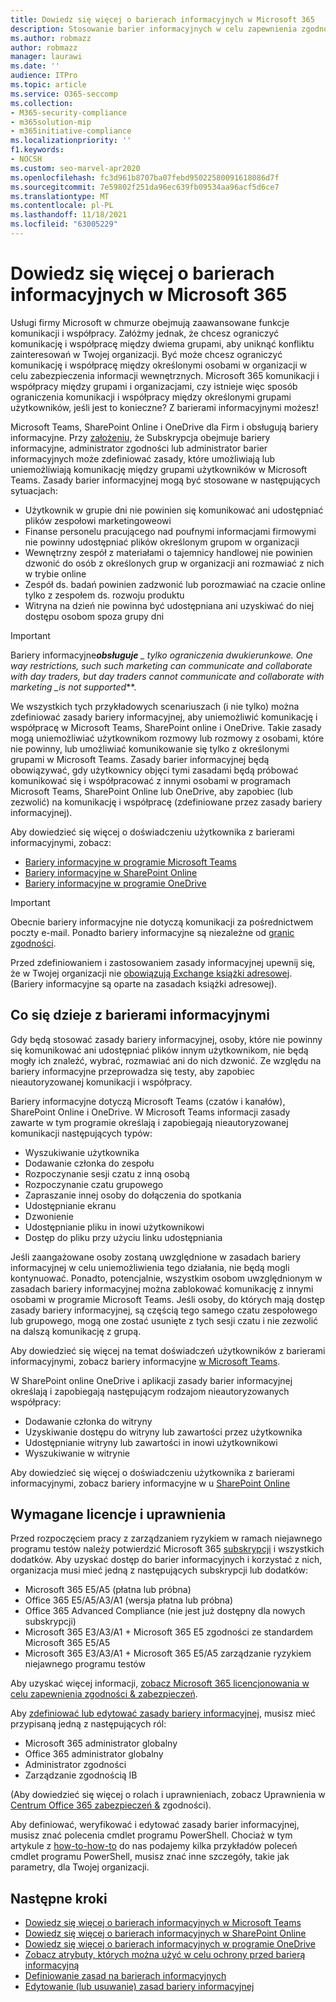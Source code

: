 ```yaml
---
title: Dowiedz się więcej o barierach informacyjnych w Microsoft 365
description: Stosowanie barier informacyjnych w celu zapewnienia zgodności komunikacji przy Microsoft Teams w organizacji.
ms.author: robmazz
author: robmazz
manager: laurawi
ms.date: ''
audience: ITPro
ms.topic: article
ms.service: O365-seccomp
ms.collection:
- M365-security-compliance
- m365solution-mip
- m365initiative-compliance
ms.localizationpriority: ''
f1.keywords:
- NOCSH
ms.custom: seo-marvel-apr2020
ms.openlocfilehash: fc3d961b8707ba07febd95022580091618086d7f
ms.sourcegitcommit: 7e59802f251da96ec639fb09534aa96acf5d6ce7
ms.translationtype: MT
ms.contentlocale: pl-PL
ms.lasthandoff: 11/18/2021
ms.locfileid: "63005229"
---
```

# <a name="learn-about-information-barriers-in-microsoft-365"></a>Dowiedz się więcej o barierach informacyjnych w Microsoft 365

Usługi firmy Microsoft w chmurze obejmują zaawansowane funkcje komunikacji i współpracy. Załóżmy jednak, że chcesz ograniczyć komunikację i współpracę między dwiema grupami, aby uniknąć konfliktu zainteresowań w Twojej organizacji. Być może chcesz ograniczyć komunikację i współpracę między określonymi osobami w organizacji w celu zabezpieczenia informacji wewnętrznych. Microsoft 365 komunikacji i współpracy między grupami i organizacjami, czy istnieje więc sposób ograniczenia komunikacji i współpracy między określonymi grupami użytkowników, jeśli jest to konieczne? Z barierami informacyjnymi możesz!

Microsoft Teams, SharePoint Online i OneDrive dla Firm i obsługują bariery informacyjne. Przy [założeniu,](#required-licenses-and-permissions) że Subskrypcja obejmuje bariery informacyjne, administrator zgodności lub administrator barier informacyjnych może zdefiniować zasady, które umożliwiają lub uniemożliwiają komunikację między grupami użytkowników w Microsoft Teams. Zasady barier informacyjnej mogą być stosowane w następujących sytuacjach:

- Użytkownik w grupie dni nie powinien się komunikować ani udostępniać plików zespołowi marketingoweowi
- Finanse personelu pracującego nad poufnymi informacjami firmowymi nie powinny udostępniać plików określonym grupom w organizacji
- Wewnętrzny zespół z materiałami o tajemnicy handlowej nie powinien dzwonić do osób z określonych grup w organizacji ani rozmawiać z nich w trybie online
- Zespół ds. badań powinien zadzwonić lub porozmawiać na czacie online tylko z zespołem ds. rozwoju produktu
- Witryna na dzień nie powinna być udostępniana ani uzyskiwać do niej dostępu osobom spoza grupy dni

> [!IMPORTANT]
> Bariery informacyjne***obsługuje** _ tylko ograniczenia dwukierunkowe. One way restrictions, such such marketing can communicate and collaborate with day traders, but day traders cannot communicate and collaborate with marketing _*_is not supported_**.

We wszystkich tych przykładowych scenariuszach (i nie tylko) można zdefiniować zasady bariery informacyjnej, aby uniemożliwić komunikację i współpracę w Microsoft Teams, SharePoint online i OneDrive. Takie zasady mogą uniemożliwiać użytkownikom rozmowy lub rozmowy z osobami, które nie powinny, lub umożliwiać komunikowanie się tylko z określonymi grupami w Microsoft Teams. Zasady barier informacyjnej będą obowiązywać, gdy użytkownicy objęci tymi zasadami będą próbować komunikować się i współpracować z innymi osobami w programach Microsoft Teams, SharePoint Online lub OneDrive, aby zapobiec (lub zezwolić) na komunikację i współpracę (zdefiniowane przez zasady bariery informacyjnej).

Aby dowiedzieć się więcej o doświadczeniu użytkownika z barierami informacyjnymi, zobacz:

- [Bariery informacyjne w programie Microsoft Teams](/MicrosoftTeams/information-barriers-in-teams)
- [Bariery informacyjne w SharePoint Online](/sharepoint/information-barriers)
- [Bariery informacyjne w programie OneDrive](/onedrive/information-barriers)

> [!IMPORTANT]
> Obecnie bariery informacyjne nie dotyczą komunikacji za pośrednictwem poczty e-mail. Ponadto bariery informacyjne są niezależne od [granic zgodności](set-up-compliance-boundaries.md).<p> Przed zdefiniowaniem i zastosowaniem zasady informacyjnej upewnij się, że w Twojej organizacji nie [obowiązują Exchange książki adresowej](/exchange/address-books/address-book-policies/address-book-policies). (Bariery informacyjne są oparte na zasadach książki adresowej).

## <a name="what-happens-with-information-barriers"></a>Co się dzieje z barierami informacyjnymi

Gdy będą stosować zasady bariery informacyjnej, osoby, które nie powinny się komunikować ani udostępniać plików innym użytkownikom, nie będą mogły ich znaleźć, wybrać, rozmawiać ani do nich dzwonić. Ze względu na bariery informacyjne przeprowadza się testy, aby zapobiec nieautoryzowanej komunikacji i współpracy.

Bariery informacyjne dotyczą Microsoft Teams (czatów i kanałów), SharePoint Online i OneDrive. W Microsoft Teams informacji zasady zawarte w tym programie określają i zapobiegają nieautoryzowanej komunikacji następujących typów:

- Wyszukiwanie użytkownika
- Dodawanie członka do zespołu
- Rozpoczynanie sesji czatu z inną osobą
- Rozpoczynanie czatu grupowego
- Zapraszanie innej osoby do dołączenia do spotkania
- Udostępnianie ekranu
- Dzwonienie
- Udostępnianie pliku in inowi użytkownikowi
- Dostęp do pliku przy użyciu linku udostępniania

Jeśli zaangażowane osoby zostaną uwzględnione w zasadach bariery informacyjnej w celu uniemożliwienia tego działania, nie będą mogli kontynuować. Ponadto, potencjalnie, wszystkim osobom uwzględnionym w zasadach bariery informacyjnej można zablokować komunikację z innymi osobami w programie Microsoft Teams. Jeśli osoby, do których mają dostęp zasady bariery informacyjnej, są częścią tego samego czatu zespołowego lub grupowego, mogą one zostać usunięte z tych sesji czatu i nie zezwolić na dalszą komunikację z grupą.

Aby dowiedzieć się więcej na temat doświadczeń użytkowników z barierami informacyjnymi, zobacz bariery informacyjne [w Microsoft Teams](/MicrosoftTeams/information-barriers-in-teams).

W SharePoint online OneDrive i aplikacji zasady barier informacyjnej określają i zapobiegają następującym rodzajom nieautoryzowanych współpracy:

- Dodawanie członka do witryny
- Uzyskiwanie dostępu do witryny lub zawartości przez użytkownika
- Udostępnianie witryny lub zawartości in inowi użytkownikowi
- Wyszukiwanie w witrynie

Aby dowiedzieć się więcej o doświadczeniu użytkownika z barierami informacyjnymi, zobacz bariery informacyjne w u [SharePoint Online](/sharepoint/information-barriers)

## <a name="required-licenses-and-permissions"></a>Wymagane licencje i uprawnienia

Przed rozpoczęciem pracy z zarządzaniem ryzykiem w ramach niejawnego programu testów należy potwierdzić Microsoft 365 [subskrypcji](https://www.microsoft.com/microsoft-365/compare-all-microsoft-365-plans) i wszystkich dodatków. Aby uzyskać dostęp do barier informacyjnych i korzystać z nich, organizacja musi mieć jedną z następujących subskrypcji lub dodatków:

- Microsoft 365 E5/A5 (płatna lub próbna)
- Office 365 E5/A5/A3/A1 (wersja płatna lub próbna)
- Office 365 Advanced Compliance (nie jest już dostępny dla nowych subskrypcji)
- Microsoft 365 E3/A3/A1 + Microsoft 365 E5 zgodności ze standardem Microsoft 365 E5/A5
- Microsoft 365 E3/A3/A1 + Microsoft 365 E5/A5 zarządzanie ryzykiem niejawnego programu testów

Aby uzyskać więcej informacji, [zobacz Microsoft 365 licencjonowania w celu zapewnienia zgodności & zabezpieczeń](/office365/servicedescriptions/microsoft-365-service-descriptions/microsoft-365-tenantlevel-services-licensing-guidance/microsoft-365-security-compliance-licensing-guidance#information-protection).

Aby [zdefiniować lub edytować zasady bariery informacyjnej](information-barriers-policies.md), musisz mieć przypisaną jedną z następujących ról:

- Microsoft 365 administrator globalny
- Office 365 administrator globalny
- Administrator zgodności
- Zarządzanie zgodnością IB

(Aby dowiedzieć się więcej o rolach i uprawnieniach, zobacz Uprawnienia w [Centrum Office 365 zabezpieczeń &](../security/office-365-security/permissions-in-the-security-and-compliance-center.md) zgodności).

Aby definiować, weryfikować i edytować zasady barier informacyjnej, musisz znać polecenia cmdlet programu PowerShell. Chociaż w tym artykule z [how-to-how-to](information-barriers-policies.md) do nas podajemy kilka przykładów poleceń cmdlet programu PowerShell, musisz znać inne szczegóły, takie jak parametry, dla Twojej organizacji.

## <a name="next-steps"></a>Następne kroki

- [Dowiedz się więcej o barierach informacyjnych w Microsoft Teams](/MicrosoftTeams/information-barriers-in-teams)
- [Dowiedz się więcej o barierach informacyjnych w SharePoint Online](/sharepoint/information-barriers)
- [Dowiedz się więcej o barierach informacyjnych w programie OneDrive](/onedrive/information-barriers)
- [Zobacz atrybuty, których można użyć w celu ochrony przed barierą informacyjną](information-barriers-attributes.md)
- [Definiowanie zasad na barierach informacyjnych](information-barriers-policies.md)
- [Edytowanie (lub usuwanie) zasad bariery informacyjnej](information-barriers-edit-segments-policies.md)
